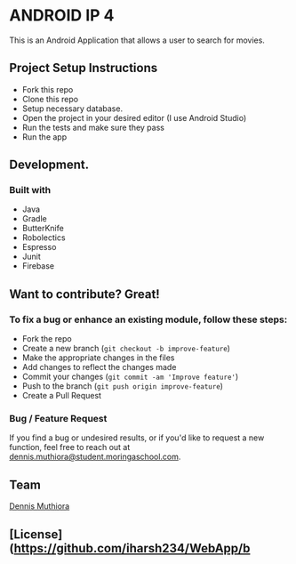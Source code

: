 # ANDROID IP 4

This is an Android Application that allows a user to search for movies.

## Project Setup Instructions

- Fork this repo
- Clone this repo
- Setup necessary database.
- Open  the project in your desired editor (I use Android Studio)
- Run the tests and make sure they pass
- Run the app


## Development.

### Built with

- Java
- Gradle
- ButterKnife
- Robolectics
- Espresso
- Junit
- Firebase

## Want to contribute? Great!

### To fix a bug or enhance an existing module, follow these steps:

- Fork the repo
- Create a new branch (`git checkout -b improve-feature`)
- Make the appropriate changes in the files
- Add changes to reflect the changes made
- Commit your changes (`git commit -am 'Improve feature'`)
- Push to the branch (`git push origin improve-feature`)
- Create a Pull Request

### Bug / Feature Request

If you find a bug or undesired results, or if you'd like to request a new function, feel free to reach out at dennis.muthiora@student.moringaschool.com.

## Team

[Dennis Muthiora](https://github.com/wdmuthiora)

## [License](https://github.com/iharsh234/WebApp/b
